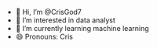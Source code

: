 - 👋 Hi, I’m @CrisGod7
- 👀 I’m interested in data analyst
- 🌱 I’m currently learning machine learning
- 😄 Pronouns: Cris
  

<!---
CrisGod7/CrisGod7 is a ✨ special ✨ repository because its `README.md` (this file) appears on your GitHub profile.
You can click the Preview link to take a look at your changes.
--->
